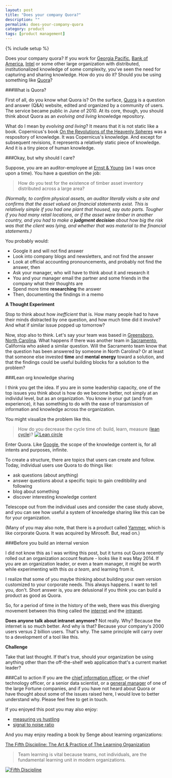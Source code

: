 ```yaml
---
layout: post
title: "Does your company Quora?"
description: ""
permalink: does-your-company-quora
category: product
tags: [product management]
---
```

{% include setup %}

Does your company quora?  If you work for <a target="_" href="https://www.gp.com/">Georgia Pacific</a>, <a target="_" href="https://www.bankofamerica.com/">Bank of America</a>, <a target="_" href="http://www.intel.com/">Intel</a> or some other large organization with distributed, institutionalized knowledge of some complexity, you\'ve seen the need for capturing and sharing knowledge.  How do you do it?  Should you be using something like <a target="_" href="http://quora.com/">Quora</a>?

###What is Quora?

First of all, do you know what Quora is?  On the surface, <a target="_" href="http://www.quora.com/">Quora</a> is a question and answer (Q&A) website, edited and organized by a community of users.  The service became public in June of 2010.  At its core, though, you should think about Quora as an _evolving and living_ knowledge repository.

What do I mean by _evolving and living_?  It means that it is not static like a book.  Copernicus\'s book <a target="_" href="http://www.amazon.com/gp/product/1573920355/ref=as_li_tl?ie=UTF8&camp=1789&creative=390957&creativeASIN=1573920355&linkCode=as2&tag=dklo-20">On the Revolutions of the Heavenly Spheres</a> was a respository of knowledge.  It was Copernicus\'s knowledge.  And except for subsequent revisions, it represents a relatively static piece of knowledge.  And it is a tiny piece of human knowledge.

###Okay, but why should I care?

Suppose, you are an auditor-employee at <a target="_" href="http://www.ey.com/">Ernst & Young</a> (as I was once upon a time). You have a question on the job:

>How do you test for the existence of timber asset inventory distributed across a large area?
>

_(Normally, to confirm physical assets, an auditor literally visits a site and confirms that the asset valued on financial statements exist.  This is relatively simple if you had one plant that housed, say auto parts.  Tougher if you had many retail locations, or if the asset were timber in another country, and you had to make a __judgment decision__ about how big the risk was that the client was lying, and whether that was material to the financial statements.)_

You probably would:

* Google it and will not find answer
* Look into company blogs and newsletters, and not find the answer
* Look at official accounting pronouncements, and probably not find the answer, then
* Ask your manager, who will have to think about it and research it
* You and your manager email the partner and some friends in the company what their thoughts are
* Spend more time __researching__ the answer
* Then, documenting the findings in a memo

__A Thought Experiment__

Stop to think about how _inefficient_ that is.  How many people had to have their minds distracted by one question, and how much time did it involve?  And what if similar issue popped up tomorrow?

Now, stop also to think.  Let's say your team was based in <a target="_" href="http://www.greensboro-nc.gov/">Greensboro, North Carolina</a>.  What happens if there was another team in <a target="_" href="http://portal.cityofsacramento.org/">Sacramento</a>, California who asked a similar question.  Will the Sacramento team know that the question has been answered by someone in North Carolina?  Or at least that someone else invested __time__ and __mental energy__ toward a solution, and that the findings could be useful building blocks for a solution to the problem?

###Lean org knowledge sharing

I think you get the idea.  If you are in some leadership capacity, one of the top issues you think about is how do we become better, not simply at an individul level, but as an organization.  You know in your gut (and from experience), it has something to do with the ease of transmission of information and knowledge across the organization.

You might visualize the problem like this.

>How do you decrease the cycle time of: build, learn, measure (<a target="_" href="http://en.wikipedia.org/wiki/Lean_startup#Learn-Measure-Build">lean cycle</a>)?
> [![Lean circle]({{site.url}}/assets/images/2014-06-19_Lean.png "Lean")](http://en.wikipedia.org/wiki/Lean_startup#Learn-Measure-Build)
>

Enter Quora.  Like <a target="_" href="http://www.google.com/">Google</a>, the scope of the knowledge content is, for all intents and purposes, infinite.

To create a structure, there are topics that users can create and follow. Today, individual users use Quora to do things like:

* ask questions (about anything)
* answer questions about a specific topic to gain creditibility and following
* blog about something
* discover interesting knowledge content

Telescope out from the individual uses and consider the case study above, and you can see how useful a system of knowledge sharing like this can be for your organization.

(Many of you may also note, that there is a product called [Yammer](https://www.yammer.com/), which is like corporate Quora. It was acquired by Mirosoft. But, read on.)

###Before you build an internal version

I did not know this as I was writing this post, but it turns out Quora recently rolled out an organization account feature - looks like it was May 2014.  If you are an organization leader, or even a team manager, it might be worth while experimenting with this _as a team_, and learning from it.

I realize that some of you maybe thinking about building your own version customized to your corporate needs.  This always happens.  I want to tell you, don\'t.  Short answer is, you are delusional if you think you can build a product as good as Quora.

So, for a period of time in the history of the web, there was this diverging movement between this thing called the <a target="_" href="http://en.wikipedia.org/wiki/Internet">internet</a> and the <a target="_" href="http://en.wikipedia.org/wiki/Intranet">intranet</a>.

__Does anyone talk about intranet anymore?__  Not really.  Why?  Because the internet is so much better.  And why is that?  Because your company\'s 2000 users versus 2 billion users.  That\'s why.  The same principle will carry over to a development of a tool like this.

__Challenge__

Take that last thought.  If that\'s true, should your organization be using anything other than the off-the-shelf web application that\'s a current market leader?

###Call to action
If you are the <a target="_" href="http://en.wikipedia.org/wiki/Chief_technology_officer">chief information officer</a>, or the chief technology officer, or a senior data scientist, or a <a target="_" href="http://en.wikipedia.org/wiki/General_manager">general manager</a> of one of the large Fortune companies, and if you have not heard about Quora or have thought about some of the issues raised here, I would love to better understand why.  Please feel free to get in touch.

If you enjoyed this post you may also enjoy:

* [measuring vs hustling](../measuring-vs-hustling/)
* [signal to noise ratio](../signal-to-noise-ratio/)

And you may enjoy reading a book by Senge about learning organizations:

<a target="_" href="http://www.amazon.com/gp/product/B000SEIFKK/ref=as_li_tl?ie=UTF8&camp=1789&creative=390957&creativeASIN=B000SEIFKK&linkCode=as2&tag=dklo-20&linkId=UCO5A5QKZUCJTQ5O">The Fifth Discipline: The Art & Practice of The Learning Organization</a><img src="http://ir-na.amazon-adsystem.com/e/ir?t=dklo-20&l=as2&o=1&a=B000SEIFKK" width="1" height="1" border="0" alt="" style="border:none !important; margin:0px !important;" />

> Team learning is vital because teams, not individuals, are the fundamental learning unit in modern organizations.
>

[![Fifth Discipline]({{site.url}}/assets/images/books/2014-06-19_FifthDiscipline.jpg "5th Discipline")](http://www.amazon.com/gp/product/B000SEIFKK/ref=as_li_tl?ie=UTF8&camp=1789&creative=390957&creativeASIN=B000SEIFKK&linkCode=as2&tag=dklo-20&linkId=UCO5A5QKZUCJTQ5O)
